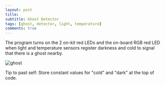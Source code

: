```yaml
---
layout: post
title: 
subtitle: Ghost Detector
tags: [ghost, detector, light, temperature]
comments: true
---
```


The program turns on the 2 on-kit red LEDs and the on-board RGB red LED when light and temperature sensors register darkness and cold to signal that there is a ghost nearby.

![ghost](http://Rebecca-ET.github.io/img/ghost.jpg)

Tip to past self: Store constant values for "cold" and "dark" at the top of code.
